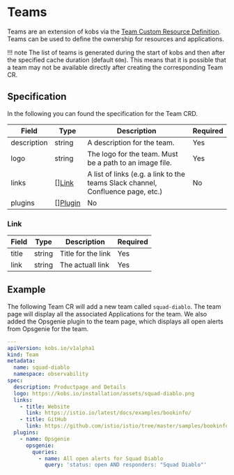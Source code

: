 # Teams

Teams are an extension of kobs via the [Team Custom Resource Definition](https://github.com/kobsio/kobs/blob/main/deploy/kustomize/crds/kobs.io_teams.yaml). Teams can be used to define the ownership for resources and applications.

!!! note
    The list of teams is generated during the start of kobs and then after the specified cache duration (default `60m`). This means that it is possible that a team may not be available directly after creating the corresponding Team CR.

## Specification

In the following you can found the specification for the Team CRD.

| Field | Type | Description | Required |
| ----- | ---- | ----------- | -------- |
| description | string | A description for the team. | Yes |
| logo | string | The logo for the team. Must be a path to an image file. | Yes |
| links | [[]Link](#link) | A list of links (e.g. a link to the teams Slack channel, Confluence page, etc.) | No |
| plugins | [[]Plugin](../plugins/getting-started.md#specification) | No |

### Link

| Field | Type | Description | Required |
| ----- | ---- | ----------- | -------- |
| title | string | Title for the link | Yes |
| link | string | The actuall link | Yes |

## Example

The following Team CR will add a new team called `squad-diablo`. The team page will display all the associated Applications for the team. We also added the Opsgenie plugin to the team page, which displays all open alerts from Opsgenie for the team.

```yaml
---
apiVersion: kobs.io/v1alpha1
kind: Team
metadata:
  name: squad-diablo
  namespace: observability
spec:
  description: Productpage and Details
  logo: https://kobs.io/installation/assets/squad-diablo.png
  links:
    - title: Website
      link: https://istio.io/latest/docs/examples/bookinfo/
    - title: GitHub
      link: https://github.com/istio/istio/tree/master/samples/bookinfo
  plugins:
    - name: Opsgenie
      opsgenie:
        queries:
          - name: All open alerts for Squad Diablo
            query: 'status: open AND responders: "Squad Diablo"'
```
